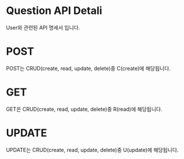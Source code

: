 #  Question API Detali
User와 관련된 API 명세서 입니다.

# POST
POST는 CRUD(create, read, update, delete)중 C(create)에 해당됩니다.

# GET
GET은 CRUD(create, read, update, delete)중 R(read)에 해당됩니다.

# UPDATE
UPDATE는 CRUD(create, read, update, delete)중 U(update)에 해당됩니다.
